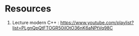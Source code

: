 # Resources <br>
1. Lecture modern C++ : https://www.youtube.com/playlist?list=PLgnQpQtFTOGR50iIOtO36nK6aNPtVq98C <br>

